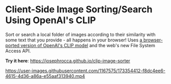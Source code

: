 # Client-Side Image Sorting/Search Using OpenAI's CLIP
Sort or search a local folder of images according to their similarity with some text that you provide - all happens in your browser! Uses [a browser-ported version of OpenAI's CLIP model](https://github.com/josephrocca/openai-clip-js) and the web's new File System Access API.

**Try it here**: https://josephrocca.github.io/clip-image-sorter

https://user-images.githubusercontent.com/1167575/173354412-f8dc4ee6-4615-4d36-a86a-e55aaf313940.mp4





